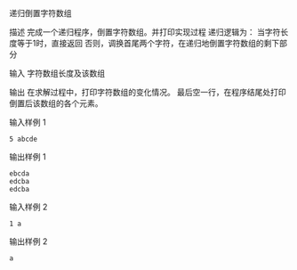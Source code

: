 递归倒置字符数组

描述
完成一个递归程序，倒置字符数组。并打印实现过程
递归逻辑为：
当字符长度等于1时，直接返回
否则，调换首尾两个字符，在递归地倒置字符数组的剩下部分

输入
字符数组长度及该数组

输出
在求解过程中，打印字符数组的变化情况。
最后空一行，在程序结尾处打印倒置后该数组的各个元素。

输入样例 1
```
5 abcde
```

输出样例 1
```
ebcda
edcba
edcba
```

输入样例 2
```
1 a
```

输出样例 2
```
a
```